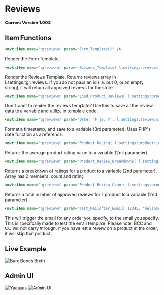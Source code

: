 # Reviews

**Current Version 1.003**

## Item Functions
```xml
<mvt:item name="tgreviews" param="Form_Template()" />
```
Render the Form Template.


```xml
<mvt:item name="tgreviews" param="Reviews_Template( l.settings:product:id )" />
```
Render the Reviews Template. Returns reviews array in l.settings:tgr:reviews. If you do not pass an id (i.e. put 0, or an empty string), it will return all approved reviews for the store.


```xml
<mvt:item name="tgreviews" param="Load_Product_Reviews( l.settings:product:id, l.settings:product:reviews )" />
```
Don't want to render the reviews template? Use this to save all the review data to a variable and utilize in template code.



```xml
<mvt:item name="tgreviews" param="Date( 'F jS, Y', l.settings:review:created, l.settings:review:formatted_created )" />
```
Format a timestamp, and save to a variable (3rd parameter). Uses PHP's date function as a reference.



```xml
<mvt:item name="tgreviews" param="Product_Rating( l.settings:product:id, l.settings:product:product_rating )" />
```
Returns the average product rating value to a variable (2nd parameter).


```xml
<mvt:item name="tgreviews" param="Product_Review_Breakdowns( l.settings:product:id, l.settings:tgr:breakdown )" />
```
Returns a breakdown of ratings for a product to a variable (2nd parameter). Array has 2 members: count and rating


```xml
<mvt:item name="tgreviews" param="Product_Review_Count( l.settings:product:id, l.settings:tgr:review_count )" />
```
Returns a total number of approved reviews for a product to a variable (2nd parameter).


```xml
<mvt:item name="tgreviews" param="Test_MailAfter_Email( 12345, 'hello@email.com' )" />
```
This will trigger the email for any order you specify, to the email you specify. This is specifcally made to test the email template. Please note: BCC and CC will not carry through. If you have left a review on a product in the order, it will skip that product.

## Live Example
![Bare Bones Broth](http://puu.sh/yQSkk/2c2e8fc323.png)

## Admin UI
![Yaaaaas](http://puu.sh/y4CIO/2af7659075.png)
![Admin UI](http://puu.sh/y7gbJ/cd4c2372d3.png)
